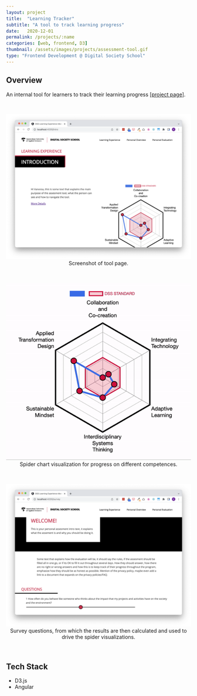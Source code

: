 ```yaml
---
layout: project
title:  "Learning Tracker"
subtitle: "A tool to track learning progress"
date:   2020-12-01
permalink: /projects/:name
categories: [web, frontend, D3]
thumbnail: /assets/images/projects/assessment-tool.gif
type: "Frontend Development @ Digital Society School"
---
```


## Overview

An internal tool for learners to track their learning progress <a href="https://digitalsocietyschool.org/project/empower-energy-transition/" target="_blank">[project page]</a>.

<br/>
<p align="center">
<img src="/assets/images/projects/assessment-tool.png" alt="Screenshot of Empower site" title="Screenshot of empower" width="800px" />
<br/>
Screenshot of tool page.
</p>

<br/>
<p align="center">
<img src="/assets/images/projects/assessment-tool.gif" alt="Screenshot of Empower site" title="Screenshot of empower" width="800px" />
<br/>
Spider chart visualization for progress on different competences.
</p>

<br/>
<p align="center">
<img src="/assets/images/projects/assessment-tool2.png" alt="Screenshot of Empower site" title="Screenshot of empower" width="800px" />
<br/>
Survey questions, from which the results are then calculated and used to drive the spider visualizations. 
</p>

<br/>

## Tech Stack
 - D3.js
 - Angular

<!-- <a href="https://github.com/kwansupp/room-bot" target="_blank">[Repo]</a> -->